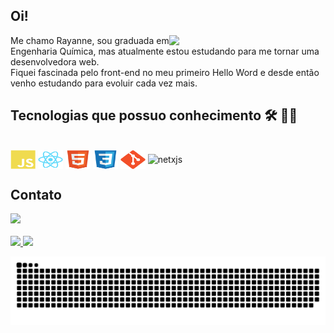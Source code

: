 ## Oi! 

<img src="https://media.giphy.com/media/1GEATImIxEXVR79Dhk/giphy.gif" width="250px" align="right">

Me chamo Rayanne, sou graduada em Engenharia Química, mas atualmente estou estudando para me tornar uma desenvolvedora web. <br>
Fiquei fascinada pelo front-end no meu primeiro Hello Word e desde então venho estudando para evoluir cada vez mais.



 ## Tecnologias que possuo conhecimento 🛠 👩‍💻
  <div style="display: inline_block"><br>
  <img align="center" alt="Ray-Js" height="30" width="40" src="https://raw.githubusercontent.com/devicons/devicon/master/icons/javascript/javascript-plain.svg">
  <img align="center" alt="Ray-React" height="30" width="40" src="https://raw.githubusercontent.com/devicons/devicon/master/icons/react/react-original.svg">
  <img align="center" alt="Ray-HTML" height="30" width="40" src="https://raw.githubusercontent.com/devicons/devicon/master/icons/html5/html5-original.svg">
  <img align="center" alt="Ray-CSS" height="30" width="40" src="https://raw.githubusercontent.com/devicons/devicon/master/icons/css3/css3-original.svg">
  <img align="center" alt="Ray-CSS" height="30" width="40" src="https://raw.githubusercontent.com/devicons/devicon/master/icons/git/git-plain.svg">
  <img align="center" alt="netxjs" width="30" height="30" src="https://raw.githubusercontent.com/samfromaway/samfromaway/master/.github/images/nextjs.png"/>
</div>  
  
  ## Contato
  
<div> 
  <a href="https://www.linkedin.com/in/rayanne-barros-28b55a158/" target="_blank"><img src="https://img.shields.io/badge/-LinkedIn-%230077B5?style=for-the-badge&logo=linkedin&logoColor=white" target="_blank"></a> 
</div>
<br>
 
<div>
  <a href="https://github.com/rayanne-barros">
  <img height="160em" src="https://github-readme-stats.vercel.app/api?username=rayanne-barros&show_icons=true&theme=dracula&include_all_commits=true&count_private=true"/>
  <img height="160em" src="https://github-readme-stats.vercel.app/api/top-langs/?username=rayanne-barros&layout=compact&langs_count=7&theme=dracula"/>
</div>


  
![Snake animation](https://github.com/rayanne-barros/rayanne-barros/blob/output/github-contribution-grid-snake.svg)
 
